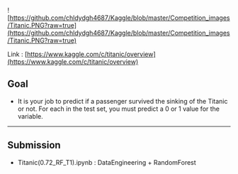 
![https://github.com/chldydgh4687/Kaggle/blob/master/Competition_images/Titanic.PNG?raw=true](https://github.com/chldydgh4687/Kaggle/blob/master/Competition_images/Titanic.PNG?raw=true)

Link : [https://www.kaggle.com/c/titanic/overview](https://www.kaggle.com/c/titanic/overview)

## Goal  
- It is your job to predict if a passenger survived the sinking of the Titanic or not. For each in the test set, you must predict a 0 or 1 value for the variable.
---
## Submission

- Titanic(0.72_RF_T1).ipynb : DataEngineering + RandomForest

